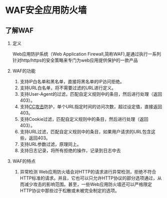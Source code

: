 # WAF安全应用防火墙

## 了解WAF

1. 定义

    Web应用防护系统（Web Application Firewall,简称WAF),是通过执行一系列针对http/https的安全策略来专门为web应用提供保护的一款产品

2. WAF的功能
   1. 支持IP白名单和黑名单，直接将黑名单的IP访问拒绝。
   2. 支持URL白名单，将不需要过滤的URL进行定义。
   3. 支持User-Agent的过滤，匹配自定义规则中的条目，然后进行处理（返回403）。
   4. 支持[CC攻击](https://www.jianshu.com/p/dff5a0d537d8)防护，单个URL指定时间的访问次数，超过设定值，直接返回403。
   5. 支持Cookie过滤，匹配自定义规则中的条目，然后进行处理（返回403）。
   6. 支持URL过滤，匹配自定义规则中的条目，如果用户请求的URL包含这些，返回403。
   7. 支持URL参数过滤，原理同上。
   8. 支持日志记录，将所有拒绝的操作，记录到日志中去

3. WAF的特点
   1. 异常检测
        Web应用防火墙会对HTTP的请求进行异常检测，拒绝不符合HTTP标准的请求。并且，它也可以只允许HTTP协议的部分选项通过，从而减少攻击的影响范围。甚至，一些Web应用防火墙还可以严格限定HTTP协议中那些过于松散或未被完全制定的选项。